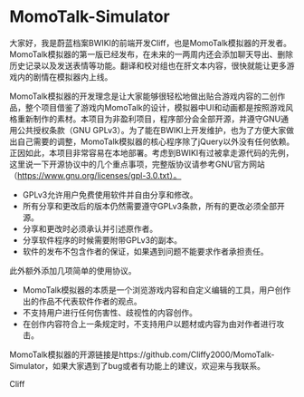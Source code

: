# MomoTalk-Simulator

大家好，我是蔚蓝档案BWIKI的前端开发Cliff，也是MomoTalk模拟器的开发者。MomoTalk模拟器的第一版已经发布，在未来的一两周内还会添加聊天导出、删除历史记录以及发送表情等功能。翻译和校对组也在肝文本内容，很快就能让更多游戏内的剧情在模拟器内上线。



MomoTalk模拟器的开发理念是让大家能够很轻松地做出贴合游戏内容的二创作品，整个项目借鉴了游戏内MomoTalk的设计，模拟器中UI和动画都是按照游戏风格重新制作的素材。本项目为非盈利项目，程序部分会全部开源，并遵守GNU通用公共授权条款（GNU GPLv3）。为了能在BWIKI上开发维护，也为了方便大家做出自己需要的调整，MomoTalk模拟器的核心程序除了jQuery以外没有任何依赖。正因如此，本项目非常容易在本地部署。考虑到BWIKI有过被拿走源代码的先例，这里说一下开源协议中的几个重点事项，完整版协议请参考GNU官方网站（https://www.gnu.org/licenses/gpl-3.0.txt）。

- GPLv3允许用户免费使用软件并自由分享和修改。
- 所有分享和更改后的版本仍然需要遵守GPLv3条款，所有的更改必须全部开源。
- 分享和更改时必须承认并引述原作者。
- 分享软件程序的时候需要附带GPLv3的副本。
- 软件的发布不包含作者的保证，如果遇到问题不能要求作者承担责任。



此外额外添加几项简单的使用协议。

- MomoTalk模拟器的本质是一个浏览游戏内容和自定义编辑的工具，用户创作出的作品不代表软件作者的观点。
- 不支持用户进行任何伤害性、歧视性的内容创作。
- 在创作内容符合上一条规定时，不支持用户以题材或内容为由对作者进行攻击。



MomoTalk模拟器的开源链接是https://github.com/Cliffy2000/MomoTalk-Simulator，如果大家遇到了bug或者有功能上的建议，欢迎来与我联系。



Cliff